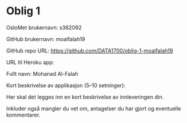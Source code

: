 # Oblig 1

OsloMet brukernavn: s362092

GitHub brukernavn: moalfalah19

GitHub repo URL: https://github.com/DATA1700/oblig-1-moalfalah19

URL til Heroku app: 

Fullt navn: Mohanad Al-Falah

Kort beskrivelse av applikasjon (5–10 setninger): 

Her skal det legges inn en kort beskrivelse av innleveringen din.

Inkluder også mangler du vet om, antagelser du har gjort og eventuelle kommentarer.
